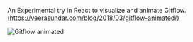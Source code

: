 An Experimental try in React to visualize and animate Gitflow.
(https://veerasundar.com/blog/2018/03/gitflow-animated/)

![Gitflow animated](https://i.imgur.com/c2rZy5E.gif)
